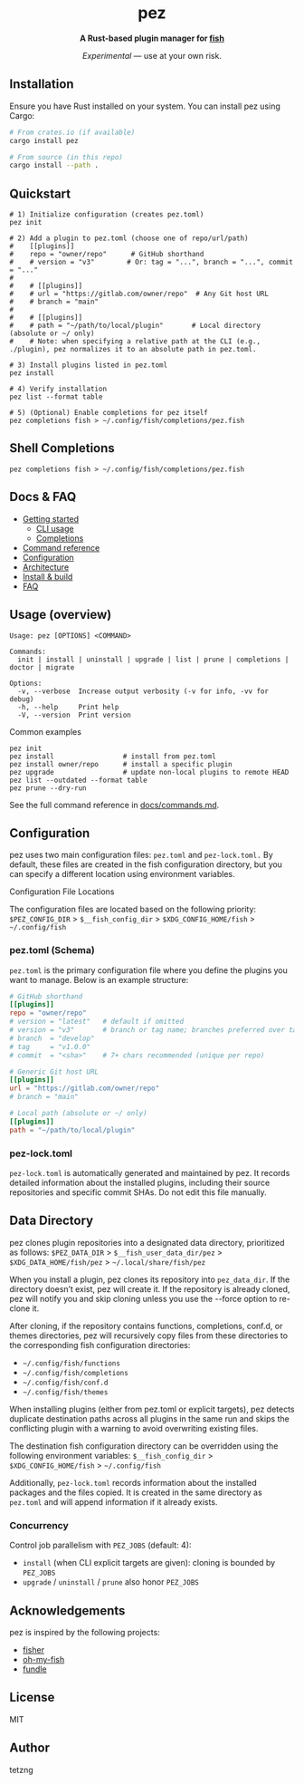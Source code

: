 <h1 align="center">pez</h1>

<p align="center"><strong>A Rust-based plugin manager for <a href="https://fishshell.com/">fish</a></strong></p>

<p align="center">
  <em>Experimental</em> — use at your own risk.
</p>

## Installation

Ensure you have Rust installed on your system. You can install pez using Cargo:

```sh
# From crates.io (if available)
cargo install pez

# From source (in this repo)
cargo install --path .
```

## Quickstart

```fish
# 1) Initialize configuration (creates pez.toml)
pez init

# 2) Add a plugin to pez.toml (choose one of repo/url/path)
#    [[plugins]]
#    repo = "owner/repo"      # GitHub shorthand
#    # version = "v3"        # Or: tag = "...", branch = "...", commit = "..."
#
#    # [[plugins]]
#    # url = "https://gitlab.com/owner/repo"  # Any Git host URL
#    # branch = "main"
#
#    # [[plugins]]
#    # path = "~/path/to/local/plugin"       # Local directory (absolute or ~/ only)
#    # Note: when specifying a relative path at the CLI (e.g., ./plugin), pez normalizes it to an absolute path in pez.toml.

# 3) Install plugins listed in pez.toml
pez install

# 4) Verify installation
pez list --format table

# 5) (Optional) Enable completions for pez itself
pez completions fish > ~/.config/fish/completions/pez.fish
```

## Shell Completions

```fish
pez completions fish > ~/.config/fish/completions/pez.fish
```

## Docs & FAQ

- [Getting started](docs/getting-started.md)
  - [CLI usage](docs/getting-started.md#cli-usage-examples)
  - [Completions](docs/getting-started.md#quick-start)
- [Command reference](docs/commands.md)
- [Configuration](docs/configuration.md)
- [Architecture](docs/architecture.md)
- [Install & build](docs/install.md)
- [FAQ](docs/faq.md)

## Usage (overview)

```fish
Usage: pez [OPTIONS] <COMMAND>

Commands:
  init | install | uninstall | upgrade | list | prune | completions | doctor | migrate

Options:
  -v, --verbose  Increase output verbosity (-v for info, -vv for debug)
  -h, --help     Print help
  -V, --version  Print version
```

Common examples

```fish
pez init
pez install                 # install from pez.toml
pez install owner/repo      # install a specific plugin
pez upgrade                 # update non-local plugins to remote HEAD
pez list --outdated --format table
pez prune --dry-run
```

See the full command reference in [docs/commands.md](docs/commands.md).

## Configuration

pez uses two main configuration files: `pez.toml` and `pez-lock.toml.`
By default, these files are created in the fish configuration directory,
but you can specify a different location using environment variables.

Configuration File Locations

The configuration files are located based on the following priority:
`$PEZ_CONFIG_DIR` > `$__fish_config_dir` > `$XDG_CONFIG_HOME/fish` > `~/.config/fish`

### pez.toml (Schema)

`pez.toml` is the primary configuration file where you define the plugins
you want to manage. Below is an example structure:

```toml
# GitHub shorthand
[[plugins]]
repo = "owner/repo"
# version = "latest"   # default if omitted
# version = "v3"       # branch or tag name; branches preferred over tags
# branch  = "develop"
# tag     = "v1.0.0"
# commit  = "<sha>"    # 7+ chars recommended (unique per repo)

# Generic Git host URL
[[plugins]]
url = "https://gitlab.com/owner/repo"
# branch = "main"

# Local path (absolute or ~/ only)
[[plugins]]
path = "~/path/to/local/plugin"
```

### pez-lock.toml

`pez-lock.toml` is automatically generated and maintained by pez.
It records detailed information about the installed plugins,
including their source repositories and specific commit SHAs.
Do not edit this file manually.

## Data Directory

pez clones plugin repositories into a designated data directory,
prioritized as follows:
`$PEZ_DATA_DIR` > `$__fish_user_data_dir/pez` > `$XDG_DATA_HOME/fish/pez` > `~/.local/share/fish/pez`

When you install a plugin, pez clones its repository into `pez_data_dir`.
If the directory doesn’t exist, pez will create it.
If the repository is already cloned, pez will notify you and skip cloning
unless you use the --force option to re-clone it.

After cloning, if the repository contains functions, completions, conf.d,
or themes directories, pez will recursively copy files from these directories
to the corresponding fish configuration directories:

- `~/.config/fish/functions`
- `~/.config/fish/completions`
- `~/.config/fish/conf.d`
- `~/.config/fish/themes`

When installing plugins (either from pez.toml or explicit targets), pez detects
duplicate destination paths across all plugins in the same run and skips the
conflicting plugin with a warning to avoid overwriting existing files.

The destination fish configuration directory can be overridden
using the following environment variables:
`$__fish_config_dir` > `$XDG_CONFIG_HOME/fish` > `~/.config/fish`

Additionally, `pez-lock.toml` records information about the installed packages
and the files copied. It is created in the same directory as `pez.toml`
and will append information if it already exists.

### Concurrency

Control job parallelism with `PEZ_JOBS` (default: 4):
- `install` (when CLI explicit targets are given): cloning is bounded by `PEZ_JOBS`
- `upgrade` / `uninstall` / `prune` also honor `PEZ_JOBS`

## Acknowledgements

pez is inspired by the following projects:

- [fisher](https://github.com/jorgebucaran/fisher)
- [oh-my-fish](https://github.com/oh-my-fish/oh-my-fish)
- [fundle](https://github.com/danhper/fundle)

## License

MIT

## Author

tetzng
